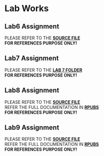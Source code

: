 # Lab Works
## Lab6 Assignment
PLEASE REFER TO THE [**SOURCE FILE**](https://github.com/weicai812/Data-Science/blob/main/LabWorks/Lab6.R)  
**FOR REFERENCES PURPOSE ONLY!**

## Lab7 Assignment
PLEASE REFER TO THE [**LAB 7 FOLDER**](https://github.com/weicai812/Data-Science/tree/main/LabWorks/Lab7)  
**FOR REFERENCES PURPOSE ONLY!**

## Lab8 Assignment
PLEASE REFER TO THE [**SOURCE FILE**](https://github.com/weicai812/Data-Science/blob/main/LabWorks/Lab8.Rmd)  
REFER THE FULL DOCUMENTATION IN [**RPUBS**](https://rpubs.com/weicai0812/707181)  
**FOR REFERENCES PURPOSE ONLY!**

## Lab9 Assignment
PLEASE REFER TO THE [**SOURCE FILE**](https://github.com/weicai812/Data-Science/blob/main/LabWorks/Lab9.Rmd)  
REFER THE FULL DOCUMENTATION IN [**RPUBS**](https://rpubs.com/weicai0812/710751)  
**FOR REFERENCES PURPOSE ONLY!**
